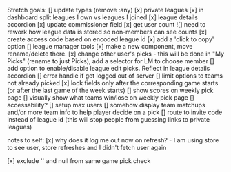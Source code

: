 Stretch goals:
    [] update types (remove :any)
    [x] private leagues
    [x] in dashboard split leagues I own vs leagues I joined
    [x] league details accordion
        [x] update commissioner field
        [x] get user count
        ![] need to rework how league data is stored so non-members can see counts
        [x] create access code based on encoded league id
            [x] add a 'click to copy' option
    [] league manager tools
        [x] make a new component, move rename/delete there. 
        [x] change other user's picks
            - this will be done in "My Picks" (rename to just Picks), add a selector for LM to choose member
            [] add option to enable/disable league edit picks. Reflect in league details accordion
    [] error handle if get logged out of server
    [] limit options to teams not already picked
    [x] lock fields only after the corresponding game starts (or after the last game of the week starts)
    [] show scores on weekly pick page
    [] visually show what teams win/lose on weekly pick page
    [] accessability?
    [] setup max users
    [] somehow display team matchups and/or more team info to help player decide on a pick
    [] route to invite code instead of league id (this will stop people from guessing links to private leagues)

notes to self:
[x] why does it log me out now on refresh?
    - I am using store to see user, store refreshes and I didn't fetch user again

[x] exclude '' and null from same game pick check


